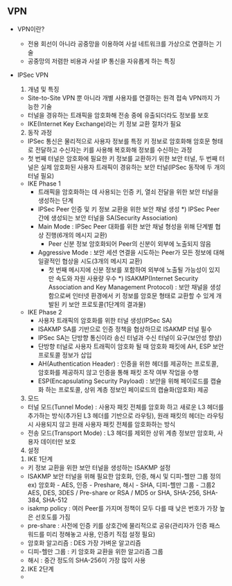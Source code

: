 ## VPN
* VPN이란?
   - 전용 회선이 아니라 공중망을 이용하여 사설 네트워크를 가상으로 연결하는 기술
   - 공중망의 저렴한 비용과 사설 IP 통신을 자유롭게 하는 특징

* IPSec VPN
   1) 개념 및 특징
   - Site-to-Site VPN 뿐 아니라 개별 사용자를 연결하는 원격 접속 VPN까지 가능한 기술
   - 터널을 경유하는 트래픽을 암호화해 전송 중에 유출되더라도 정보를 보호
   - IKE(Internet Key Exchange)라는 키 정보 교환 절차가 필요 
   2) 동작 과정
   - IPSec 통신은 물리적으로 사용자 정보를 특정 키 정보로 암호화해 암호문 형태로 전달하고 수신자는 키를 사용해 복호화해 정보를 수신하는 과정
   - 첫 번째 터널은 암호화에 필요한 키 정보를 교환하기 위한 보안 터널, 두 번째 터널은 실제 암호화된 사용자 트래픽이 경유하는 보안 터널(IPSec 동작에 두 개의 터널 필요)
   - IKE Phase 1
     - 트래픽을 암호화하는 데 사용되는 인증 키, 열쇠 전달을 위한 보안 터널을 생성하는 단계
     - IPSec Peer 인증 및 키 정보 교환을 위한 보안 채널 생성
     *) IPSec Peer 간에 생성되는 보안 터널을 SA(Security Association)
     - Main Mode : IPSec Peer 대화를 위한 보안 채널 형성을 위해 단계별 협상 진행(6개의 메시지 교환)
        - Peer 신분 정보 암호화되어 Peer의 신분이 외부에 노출되지 않음
     - Aggressive Mode : 보안 세션 연결을 시도하는 Peer가 모든 정보에 대해 일괄적인 협상을 시도(3개의 메시지 교환)
        - 첫 번째 메시지에 신분 정보를 포함하여 외부에 노출될 가능성이 있지만 속도와 자원 사용량 우수
      *) ISAKMP(Internet Security Association and Key Management Protocol) : 보안 채널을 생성함으로써 인터넷 환경에서 키 정보를 암호문 형태로 교환할 수 있게 개발된 키 보안 프로토콜(1단계의 결과물)
   - IKE Phase 2 
      - 사용자 트래픽의 암호화를 위한 터널 생성(IPSec SA)
      -  ISAKMP SA를 기반으로 인증 정책을 협상하므로 ISAKMP 터널 필수
      - IPSec SA는 단방향 통신이라 송신 터널과 수신 터널이 요구(보안성 향상)
      - 단방향 터널로 사용자 트래픽이 암호화 될 때 암호화 패킷에 AH, ESP 보안 프로토콜 정보가 삽입
      - AH(Authentication Header) : 인증을 위한 헤더를 제공하는 프로토콜, 암호화를 제공하지 않고 인증을 통해 패킷 조작 여부 작업을 수행
      - ESP(Encapsulating Security Payload) : 보안을 위해 페이로드를 캡슐화 하는 프로토콜, 상위 계층 정보인 페이로드의 캡슐화(암호화) 제공
   3) 모드
    - 터널 모드(Tunnel Mode) : 사용자 패킷 전체를 암호화 하고 새로운 L3 헤더를 추가하는 방식(추가된 L3 헤더를 기반으로 라우팅), 원래 패킷의 헤더는 라우팅 시 사용되지 않고 원래 사용자 패킷 전체를 암호화하는 방식
    - 전송 모드(Transport Mode) : L3 헤더를 제외한 상위 계층 정보만 암호화, 사용자 데이터만 보호

   4) 설정
    1. IKE 1단계
    - 키 정보 교환을 위한 보안 터널을 생성하는 ISAKMP 설정
    - ISAKMP 보안 터널을 위해 필요한 암호화, 인증, 해시 및 디피-헬만 그룹 정의
    ex) 암호화 - AES, 인증 - Preshare, 해시 - SHA, 디피-헬만 그룹 - 그룹2
    AES, DES, 3DES / Pre-share or RSA / MD5 or SHA, SHA-256, SHA-384, SHA-512
    - isakmp policy : 여러 Peer를 가지며 정책이 모두 다를 때 낮은 번호가 가장 높은 선호도를 가짐
    - pre-share : 사전에 인증 키를 상호간에 물리적으로 공유(관리자가 인증 패스워드를 미리 정해놓고 사용, 인증키 직접 설정 필요)
    - 암호화 알고리즘 : DES 가장 가벼운 알고리즘
    - 디피-헬만 그룹 : 키 암호화 교환을 위한 알고리즘 그룹
    - 해시 : 중간 정도의 SHA-256이 가장 많이 사용
    2. IKE 2단계
    - 
